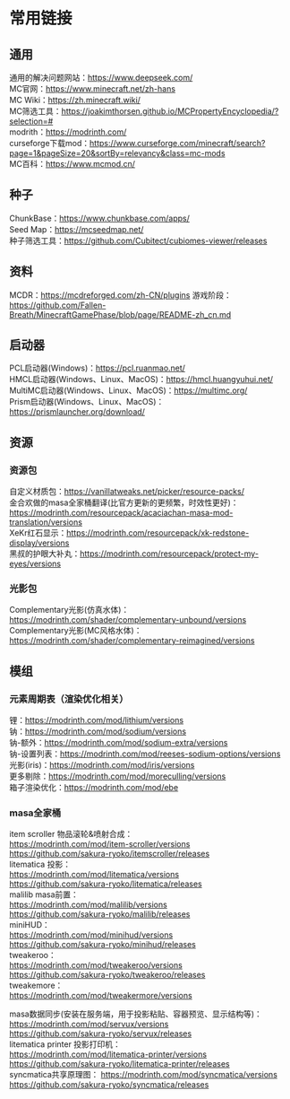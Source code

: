 # 常用链接  
## 通用  
通用的解决问题网站：https://www.deepseek.com/  
MC官网：https://www.minecraft.net/zh-hans  
MC Wiki：https://zh.minecraft.wiki/  
MC筛选工具：https://joakimthorsen.github.io/MCPropertyEncyclopedia/?selection=#  
modrith：https://modrinth.com/  
curseforge下载mod：https://www.curseforge.com/minecraft/search?page=1&pageSize=20&sortBy=relevancy&class=mc-mods  
MC百科：https://www.mcmod.cn/  

## 种子  
ChunkBase：https://www.chunkbase.com/apps/  
Seed Map：https://mcseedmap.net/  
种子筛选工具：https://github.com/Cubitect/cubiomes-viewer/releases  

## 资料
MCDR：https://mcdreforged.com/zh-CN/plugins
游戏阶段：https://github.com/Fallen-Breath/MinecraftGamePhase/blob/page/README-zh_cn.md

## 启动器    
PCL启动器(Windows)：https://pcl.ruanmao.net/  
HMCL启动器(Windows、Linux、MacOS)：https://hmcl.huangyuhui.net/  
MultiMC启动器(Windows、Linux、MacOS)：https://multimc.org/  
Prism启动器(Windows、Linux、MacOS)：https://prismlauncher.org/download/  

## 资源  
### 资源包
自定义材质包：https://vanillatweaks.net/picker/resource-packs/  
金合欢做的masa全家桶翻译(比官方更新的更频繁，时效性更好)：https://modrinth.com/resourcepack/acaciachan-masa-mod-translation/versions  
XeKr红石显示：https://modrinth.com/resourcepack/xk-redstone-display/versions  
黑叔的护眼大补丸：https://modrinth.com/resourcepack/protect-my-eyes/versions  
### 光影包
Complementary光影(仿真水体)：https://modrinth.com/shader/complementary-unbound/versions
Complementary光影(MC风格水体)：https://modrinth.com/shader/complementary-reimagined/versions

## 模组
### 元素周期表（渲染优化相关）
锂：https://modrinth.com/mod/lithium/versions    
钠：https://modrinth.com/mod/sodium/versions  
钠-额外：https://modrinth.com/mod/sodium-extra/versions  
钠-设置列表：https://modrinth.com/mod/reeses-sodium-options/versions  
光影(iris)：https://modrinth.com/mod/iris/versions  
更多剔除：https://modrinth.com/mod/moreculling/versions  
箱子渲染优化：https://modrinth.com/mod/ebe  

### masa全家桶
item scroller 物品滚轮&喷射合成：  
https://modrinth.com/mod/item-scroller/versions  
https://github.com/sakura-ryoko/itemscroller/releases  
litematica 投影：  
https://modrinth.com/mod/litematica/versions  
https://github.com/sakura-ryoko/litematica/releases  
malilib masa前置：  
https://modrinth.com/mod/malilib/versions  
https://github.com/sakura-ryoko/malilib/releases  
miniHUD：  
https://modrinth.com/mod/minihud/versions  
https://github.com/sakura-ryoko/minihud/releases  
tweakeroo：  
https://modrinth.com/mod/tweakeroo/versions  
https://github.com/sakura-ryoko/tweakeroo/releases  
tweakemore：  
https://modrinth.com/mod/tweakermore/versions  

masa数据同步(安装在服务端，用于投影粘贴、容器预览、显示结构等)：  
https://modrinth.com/mod/servux/versions  
https://github.com/sakura-ryoko/servux/releases  
litematica printer 投影打印机：  
https://modrinth.com/mod/litematica-printer/versions  
https://github.com/sakura-ryoko/litematica-printer/releases  
syncmatica共享原理图：
https://modrinth.com/mod/syncmatica/versions  
https://github.com/sakura-ryoko/syncmatica/releases  
